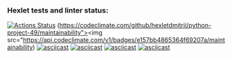 ### Hexlet tests and linter status:
[![Actions Status](https://github.com/hexletdmitrii/python-project-49/actions/workflows/hexlet-check.yml/badge.svg)](https://github.com/hexletdmitrii/python-project-49/actions)
(https://codeclimate.com/github/hexletdmitrii/python-project-49/maintainability"><img src="https://api.codeclimate.com/v1/badges/e157bb4865364f69207a/maintainability)
[![asciicast](https://asciinema.org/a/1eVdmxT5GFb03RyCipSX5fjXB.svg)](https://asciinema.org/a/1eVdmxT5GFb03RyCipSX5fjXB)
[![asciicast](https://asciinema.org/a/Qwk2t3eNIqSRvrZmHfyVoBnrx.svg)](https://asciinema.org/a/Qwk2t3eNIqSRvrZmHfyVoBnrx)
[![asciicast](https://asciinema.org/a/J8YAM9yReGsCBOzCaQHfWWnZ3.svg)](https://asciinema.org/a/J8YAM9yReGsCBOzCaQHfWWnZ3)
[![asciicast](https://asciinema.org/a/hJZIxjXsj7iycozOzqraoMjEh.svg)](https://asciinema.org/a/hJZIxjXsj7iycozOzqraoMjEh)
